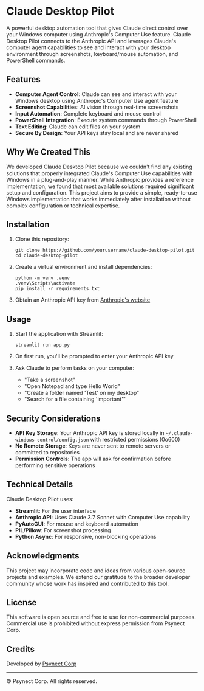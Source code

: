 # Claude Desktop Pilot

A powerful desktop automation tool that gives Claude direct control over your Windows computer using Anthropic's Computer Use feature. Claude Desktop Pilot connects to the Anthropic API and leverages Claude's computer agent capabilities to see and interact with your desktop environment through screenshots, keyboard/mouse automation, and PowerShell commands.

## Features

- **Computer Agent Control**: Claude can see and interact with your Windows desktop using Anthropic's Computer Use agent feature
- **Screenshot Capabilities**: AI vision through real-time screenshots
- **Input Automation**: Complete keyboard and mouse control
- **PowerShell Integration**: Execute system commands through PowerShell
- **Text Editing**: Claude can edit files on your system
- **Secure By Design**: Your API keys stay local and are never shared

## Why We Created This

We developed Claude Desktop Pilot because we couldn't find any existing solutions that properly integrated Claude's Computer Use capabilities with Windows in a plug-and-play manner. While Anthropic provides a reference implementation, we found that most available solutions required significant setup and configuration. This project aims to provide a simple, ready-to-use Windows implementation that works immediately after installation without complex configuration or technical expertise.

## Installation

1. Clone this repository:
   ```
   git clone https://github.com/yourusername/claude-desktop-pilot.git
   cd claude-desktop-pilot
   ```

2. Create a virtual environment and install dependencies:
   ```
   python -m venv .venv
   .venv\Scripts\activate
   pip install -r requirements.txt
   ```

3. Obtain an Anthropic API key from [Anthropic's website](https://www.anthropic.com/)

## Usage

1. Start the application with Streamlit:
   ```
   streamlit run app.py
   ```

2. On first run, you'll be prompted to enter your Anthropic API key
   
3. Ask Claude to perform tasks on your computer:
   - "Take a screenshot"
   - "Open Notepad and type Hello World"
   - "Create a folder named 'Test' on my desktop"
   - "Search for a file containing 'important'"

## Security Considerations

- **API Key Storage**: Your Anthropic API key is stored locally in `~/.claude-windows-control/config.json` with restricted permissions (0o600)
- **No Remote Storage**: Keys are never sent to remote servers or committed to repositories
- **Permission Controls**: The app will ask for confirmation before performing sensitive operations

## Technical Details

Claude Desktop Pilot uses:
- **Streamlit**: For the user interface
- **Anthropic API**: Uses Claude 3.7 Sonnet with Computer Use capability
- **PyAutoGUI**: For mouse and keyboard automation
- **PIL/Pillow**: For screenshot processing
- **Python Async**: For responsive, non-blocking operations

## Acknowledgments

This project may incorporate code and ideas from various open-source projects and examples. We extend our gratitude to the broader developer community whose work has inspired and contributed to this tool.

## License

This software is open source and free to use for non-commercial purposes. Commercial use is prohibited without express permission from Psynect Corp.

## Credits

Developed by [Psynect Corp](https://psynect.ai)

---

© Psynect Corp. All rights reserved. 